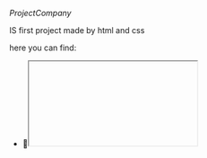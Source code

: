 *ProjectCompany* 

IS first project made by html and css

here you can find:

  - 🦄<iframe> elements
  
  - 💖 menu
  
  - ✨buttons and extra sites(like registration or login)
  
  - 💎good colors choose

  - 🧿different tables

also there is very cool background video on the first section

